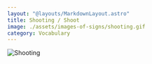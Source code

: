 ```yaml
---
layout: "@layouts/MarkdownLayout.astro"
title: Shooting / Shoot
image: ./assets/images-of-signs/shooting.gif
category: Vocabulary
---
```


![Shooting](@signs/shooting.gif)
